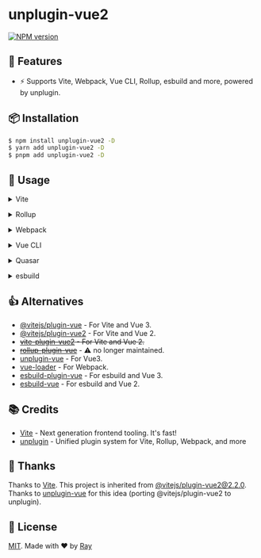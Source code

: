 # unplugin-vue2

[![NPM version](https://img.shields.io/npm/v/unplugin-vue2?color=a1b858&label=)](https://www.npmjs.com/package/unplugin-vue2)

## 💎 Features

- ⚡️ Supports Vite, Webpack, Vue CLI, Rollup, esbuild and more, powered by unplugin.

## 📦 Installation

```bash
$ npm install unplugin-vue2 -D
$ yarn add unplugin-vue2 -D
$ pnpm add unplugin-vue2 -D
```

## 🚀 Usage

<details>
<summary>Vite</summary><br>

```ts
// vite.config.ts
import UnpluginVue2 from "unplugin-vue2/vite";

export default defineConfig({
	plugins: [
		UnpluginVue2({
			/* options */
		}),
	],
});
```

<br></details>

<details>
<summary>Rollup</summary><br>

```ts
// rollup.config.js
import UnpluginVue2 from "unplugin-vue2/rollup";

export default {
	plugins: [
		UnpluginVue2({
			/* options */
		}),
		// other plugins
	],
};
```

<br></details>

<details>
<summary>Webpack</summary><br>

```ts
// webpack.config.js
module.exports = {
	/* ... */
	plugins: [
		require("unplugin-vue2/webpack")({
			/* options */
		}),
	],
};
```

<br></details>

<details>
<summary>Vue CLI</summary><br>

```ts
// vue.config.js
module.exports = {
	configureWebpack: {
		plugins: [
			require("unplugin-vue2/webpack")({
				/* options */
			}),
		],
	},
};
```

<br></details>

<details>
<summary>Quasar</summary><br>

```ts
// quasar.conf.js [Vite]
module.exports = {
	vitePlugins: [
		[
			"unplugin-vue2/vite",
			{
				/* options */
			},
		],
	],
};
```

```ts
// quasar.conf.js [Webpack]
const UnpluginVue2Plugin = require("unplugin-vue2/webpack");

module.exports = {
	build: {
		chainWebpack(chain) {
			chain.plugin("unplugin-vue2").use(
				UnpluginVue2Plugin({
					/* options */
				}),
			);
		},
	},
};
```

<br></details>

<details>
<summary>esbuild</summary><br>

```ts
// esbuild.config.js
import { build } from "esbuild";

build({
	/* ... */
	plugins: [
		require("unplugin-vue2/esbuild")({
			/* options */
		}),
	],
});
```

<br></details>

## 👍 Alternatives

- [@vitejs/plugin-vue](https://github.com/vitejs/vite-plugin-vue/tree/main/packages/plugin-vue) - For Vite and Vue 3.
- [@vitejs/plugin-vue2](https://github.com/vitejs/vite-plugin-vue2) - For Vite and Vue 2.
- ~~[vite-plugin-vue2](https://github.com/underfin/vite-plugin-vue2) - For Vite and Vue 2.~~
- ~~[rollup-plugin-vue](https://github.com/vuejs/rollup-plugin-vue)~~ - ⚠️ no longer maintained.
- [unplugin-vue](https://github.com/sxzz/unplugin-vue) - For Vue3.
- [vue-loader](https://github.com/vuejs/vue-loader) - For Webpack.
- [esbuild-plugin-vue](https://github.com/egoist/esbuild-plugin-vue) - For esbuild and Vue 3.
- [esbuild-vue](https://github.com/apeschar/esbuild-vue) - For esbuild and Vue 2.

## 📚 Credits

- [Vite](https://github.com/vitejs/vite) - Next generation frontend tooling. It's fast!
- [unplugin](https://github.com/unjs/unplugin) - Unified plugin system for Vite, Rollup, Webpack, and more

## 🙇‍ Thanks

Thanks to [Vite](https://github.com/vitejs/vite). This project is inherited from [@vitejs/plugin-vue2@2.2.0](https://github.com/vitejs/vite-plugin-vue2/tree/v2.2.0).
Thanks to [unplugin-vue](https://github.com/sxzz/unplugin-vue) for this idea (porting @vitejs/plugin-vue2 to unplugin).

## 📝 License

[MIT](./LICENSE). Made with ❤️ by [Ray](https://github.com/so1ve)
